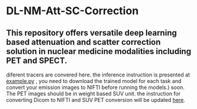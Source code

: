 # DL-NM-Att-SC-Correction
## This repository offers versatile deep learning based attenuation and scatter correction solution in nuclear medicine modalities including PET and SPECT.
diferent tracers are convered here. 
the inference instruction is presented at [example.py](https://github.com/YazdanSalimi/DL-NM-Att-SC-Correction/example.py) , you need to download the trained model for each task and convert your emission images to NIFTI before running the models.) soon. The PET images should be in weight based SUV unit. the instruction for converting Dicom to NIFTI and SUV PET conversion will be updated [here](https://github.com/YazdanSalimi/medical-image-processing-tools).


